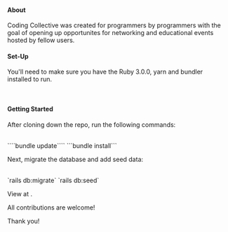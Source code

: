 <h4>About</h4>
<p>Coding Collective was created for programmers by programmers with the goal of opening up opportunites for networking and educational events hosted by fellow users.</p>

<h4>Set-Up</h4>
<p>You'll need to make sure you have the Ruby 3.0.0, yarn and  bundler installed to run.</p><br/>

<h4>Getting Started</h4>
<p>After cloning down the repo, run the following commands:</p><br/>
<span>````bundle update````</span>
<span>```bundle install```</span>

<p>Next, migrate the database and add seed data:</p><br/>
<span>`rails db:migrate`</span>
<span>`rails db:seed`</span>

<p>View at <a href="localhost:3000"><a>.</p>

<p>All contributions are welcome!</p>
<p>Thank you!</p>